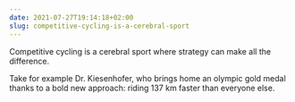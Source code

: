```yaml
---
date: 2021-07-27T19:14:18+02:00
slug: competitive-cycling-is-a-cerebral-sport
---
```

Competitive cycling is a cerebral sport where strategy can make all the difference.

Take for example Dr. Kiesenhofer, who brings home an olympic gold medal thanks to a bold new approach: riding 137 km faster than everyone else.


